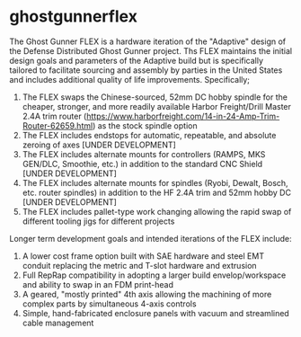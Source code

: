# ghostgunnerflex

The Ghost Gunner FLEX is a hardware iteration of the "Adaptive" design of the Defense Distributed Ghost Gunner project. Ths FLEX maintains the initial design goals and parameters of the Adaptive build but is specifically tailored to facilitate sourcing and assembly by parties in the United States and includes additional quality of life improvements. Specifically;

1. The FLEX swaps the Chinese-sourced, 52mm DC hobby spindle for the cheaper, stronger, and more readily available Harbor Freight/Drill Master 2.4A trim router (https://www.harborfreight.com/14-in-24-Amp-Trim-Router-62659.html) as the stock spindle option
2. The FLEX includes endstops for automatic, repeatable, and absolute zeroing of axes [UNDER DEVELOPMENT]
3. The FLEX includes alternate mounts for controllers (RAMPS, MKS GEN/DLC, Smoothie, etc.) in addition to the standard CNC Shield [UNDER DEVELOPMENT]
4. The FLEX includes alternate mounts for spindles (Ryobi, Dewalt, Bosch, etc. router spindles) in addition to the HF 2.4A trim and 52mm hobby DC [UNDER DEVELOPMENT]
5. The FLEX includes pallet-type work changing allowing the rapid swap of different tooling jigs for different projects

Longer term development goals and intended iterations of the FLEX include:

1. A lower cost frame option built with SAE hardware and steel EMT conduit replacing the metric and T-slot hardware and extrusion
2. Full RepRap compatibility in adopting a larger build envelop/workspace and ability to swap in an FDM print-head
3. A geared, "mostly printed" 4th axis allowing the machining of more complex parts by simultaneous 4-axis controls
4. Simple, hand-fabricated enclosure panels with vacuum and streamlined cable management

